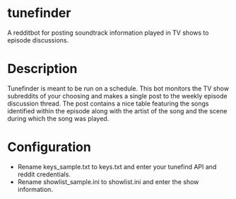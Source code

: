 # tunefinder
A redditbot for posting soundtrack information played in TV shows to episode discussions.

# Description
Tunefinder is meant to be run on a schedule. This bot monitors the TV show subreddits of your choosing and makes a single post to the weekly episode discussion thread. The post contains a nice table featuring the songs identified within the episode along with the artist of the song and the scene during which the song was played. 

# Configuration
- Rename keys_sample.txt to keys.txt and enter your tunefind API and reddit credentials.
- Rename showlist_sample.ini to showlist.ini and enter the show information. 
